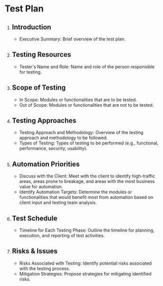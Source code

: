 # Test Plan

1. ## Introduction 
   - Executive Summary: Brief overview of the test plan.

2. ## Testing Resources
   - Tester's Name and Role: Name and role of the person responsible for testing.

3. ## Scope of Testing
   - In Scope: Modules or functionalities that are to be tested.
   - Out of Scope: Modules or functionalities that are not to be tested.

4. ## Testing Approaches
   - Testing Approach and Methodology: Overview of the testing approach and methodology to be followed.
   - Types of Testing: Types of testing to be performed (e.g., functional, performance, security, usability).

5. ## Automation Priorities
   - Discuss with the Client: Meet with the client to identify high-traffic areas, areas prone to breakage, and areas with the most business value for automation.
   - Identify Automation Targets: Determine the modules or functionalities that would benefit most from automation based on client input and testing team analysis.

6. ## Test Schedule
   - Timeline for Each Testing Phase: Outline the timeline for planning, execution, and reporting of test activities.

7. ## Risks & Issues
   - Risks Associated with Testing: Identify potential risks associated with the testing process.
   - Mitigation Strategies: Propose strategies for mitigating identified risks.



